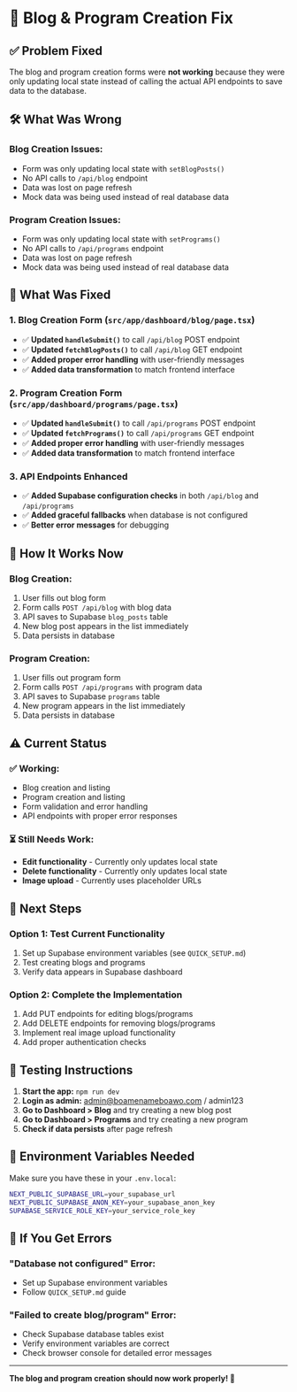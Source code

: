 # 🔧 Blog & Program Creation Fix

## ✅ **Problem Fixed**

The blog and program creation forms were **not working** because they were only updating local state instead of calling the actual API endpoints to save data to the database.

## 🛠️ **What Was Wrong**

### **Blog Creation Issues:**
- Form was only updating local state with `setBlogPosts()`
- No API calls to `/api/blog` endpoint
- Data was lost on page refresh
- Mock data was being used instead of real database data

### **Program Creation Issues:**
- Form was only updating local state with `setPrograms()`
- No API calls to `/api/programs` endpoint  
- Data was lost on page refresh
- Mock data was being used instead of real database data

## 🔧 **What Was Fixed**

### **1. Blog Creation Form (`src/app/dashboard/blog/page.tsx`)**
- ✅ **Updated `handleSubmit()`** to call `/api/blog` POST endpoint
- ✅ **Updated `fetchBlogPosts()`** to call `/api/blog` GET endpoint
- ✅ **Added proper error handling** with user-friendly messages
- ✅ **Added data transformation** to match frontend interface

### **2. Program Creation Form (`src/app/dashboard/programs/page.tsx`)**
- ✅ **Updated `handleSubmit()`** to call `/api/programs` POST endpoint
- ✅ **Updated `fetchPrograms()`** to call `/api/programs` GET endpoint
- ✅ **Added proper error handling** with user-friendly messages
- ✅ **Added data transformation** to match frontend interface

### **3. API Endpoints Enhanced**
- ✅ **Added Supabase configuration checks** in both `/api/blog` and `/api/programs`
- ✅ **Added graceful fallbacks** when database is not configured
- ✅ **Better error messages** for debugging

## 🚀 **How It Works Now**

### **Blog Creation:**
1. User fills out blog form
2. Form calls `POST /api/blog` with blog data
3. API saves to Supabase `blog_posts` table
4. New blog post appears in the list immediately
5. Data persists in database

### **Program Creation:**
1. User fills out program form  
2. Form calls `POST /api/programs` with program data
3. API saves to Supabase `programs` table
4. New program appears in the list immediately
5. Data persists in database

## ⚠️ **Current Status**

### **✅ Working:**
- Blog creation and listing
- Program creation and listing
- Form validation and error handling
- API endpoints with proper error responses

### **⏳ Still Needs Work:**
- **Edit functionality** - Currently only updates local state
- **Delete functionality** - Currently only updates local state
- **Image upload** - Currently uses placeholder URLs

## 🔧 **Next Steps**

### **Option 1: Test Current Functionality**
1. Set up Supabase environment variables (see `QUICK_SETUP.md`)
2. Test creating blogs and programs
3. Verify data appears in Supabase dashboard

### **Option 2: Complete the Implementation**
1. Add PUT endpoints for editing blogs/programs
2. Add DELETE endpoints for removing blogs/programs  
3. Implement real image upload functionality
4. Add proper authentication checks

## 🎯 **Testing Instructions**

1. **Start the app:** `npm run dev`
2. **Login as admin:** admin@boamenameboawo.com / admin123
3. **Go to Dashboard > Blog** and try creating a new blog post
4. **Go to Dashboard > Programs** and try creating a new program
5. **Check if data persists** after page refresh

## 📝 **Environment Variables Needed**

Make sure you have these in your `.env.local`:
```bash
NEXT_PUBLIC_SUPABASE_URL=your_supabase_url
NEXT_PUBLIC_SUPABASE_ANON_KEY=your_supabase_anon_key
SUPABASE_SERVICE_ROLE_KEY=your_service_role_key
```

## 🚨 **If You Get Errors**

### **"Database not configured" Error:**
- Set up Supabase environment variables
- Follow `QUICK_SETUP.md` guide

### **"Failed to create blog/program" Error:**
- Check Supabase database tables exist
- Verify environment variables are correct
- Check browser console for detailed error messages

---

**The blog and program creation should now work properly! 🎉**
